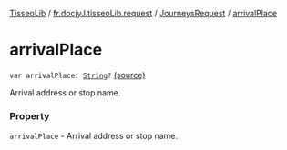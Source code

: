 [TisseoLib](../../index.md) / [fr.docjyJ.tisseoLib.request](../index.md) / [JourneysRequest](index.md) / [arrivalPlace](./arrival-place.md)

# arrivalPlace

`var arrivalPlace: `[`String`](https://kotlinlang.org/api/latest/jvm/stdlib/kotlin/-string/index.html)`?` [(source)](https://github.com/docjyj/tisseoLib/tree/master/src/main/kotlin/fr/docjyJ/tisseoLib/request/JourneysRequest.kt#L43)

Arrival address or stop name.

### Property

`arrivalPlace` - Arrival address or stop name.